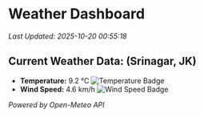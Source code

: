 
# Weather Dashboard

_Last Updated: 2025-10-20 00:55:18_

## Current Weather Data: (Srinagar, JK)
- **Temperature:** 9.2 °C ![Temperature Badge](https://img.shields.io/badge/Temperature-Low%20Temp-blue)
- **Wind Speed:** 4.6 km/h ![Wind Speed Badge](https://img.shields.io/badge/Wind%20Speed-Light%20Wind-blue)

*Powered by Open-Meteo API*
